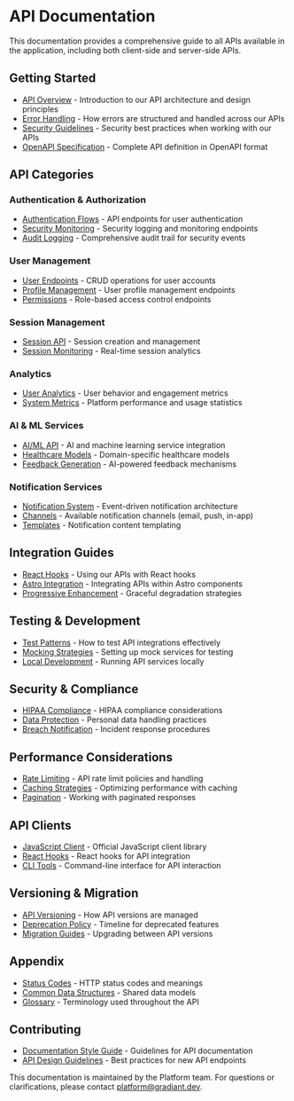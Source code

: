 # API Documentation

This documentation provides a comprehensive guide to all APIs available in the application, including both client-side and server-side APIs.

## Getting Started

- [API Overview](./overview.mdx) - Introduction to our API architecture and design principles
- [Error Handling](./error-handling.mdx) - How errors are structured and handled across our APIs
- [Security Guidelines](./security.mdx) - Security best practices when working with our APIs
- [OpenAPI Specification](./openapi/openapi.yaml) - Complete API definition in OpenAPI format

## API Categories

### Authentication & Authorization

- [Authentication Flows](./auth/auth.yaml) - API endpoints for user authentication
- [Security Monitoring](./security.mdx) - Security logging and monitoring endpoints
- [Audit Logging](./audit.mdx) - Comprehensive audit trail for security events

### User Management

- [User Endpoints](./users/users.yaml) - CRUD operations for user accounts
- [Profile Management](./users/profile.yaml) - User profile management endpoints
- [Permissions](./users/permissions.yaml) - Role-based access control endpoints

### Session Management

- [Session API](./sessions/sessions.yaml) - Session creation and management
- [Session Monitoring](./sessions/monitoring.yaml) - Real-time session analytics

### Analytics

- [User Analytics](./analytics/analytics.yaml) - User behavior and engagement metrics
- [System Metrics](./analytics/system.yaml) - Platform performance and usage statistics

### AI & ML Services

- [AI/ML API](./ai.mdx) - AI and machine learning service integration
- [Healthcare Models](./ai/healthcare.mdx) - Domain-specific healthcare models
- [Feedback Generation](./ai/feedback.mdx) - AI-powered feedback mechanisms

### Notification Services

- [Notification System](./notification-service.md) - Event-driven notification architecture
- [Channels](./notification-service/channels.md) - Available notification channels (email, push, in-app)
- [Templates](./notification-service/templates.md) - Notification content templating

## Integration Guides

- [React Hooks](./integration/react-hooks.md) - Using our APIs with React hooks
- [Astro Integration](./integration/astro.md) - Integrating APIs within Astro components
- [Progressive Enhancement](./integration/progressive-enhancement.md) - Graceful degradation strategies

## Testing & Development

- [Test Patterns](./test-patterns.md) - How to test API integrations effectively
- [Mocking Strategies](./testing/mocking.md) - Setting up mock services for testing
- [Local Development](./testing/local-dev.md) - Running API services locally

## Security & Compliance

- [HIPAA Compliance](./compliance/hipaa.md) - HIPAA compliance considerations
- [Data Protection](./compliance/data-protection.md) - Personal data handling practices
- [Breach Notification](./breach-notification.mdx) - Incident response procedures

## Performance Considerations

- [Rate Limiting](./performance/rate-limiting.md) - API rate limit policies and handling
- [Caching Strategies](./performance/caching.md) - Optimizing performance with caching
- [Pagination](./performance/pagination.md) - Working with paginated responses

## API Clients

- [JavaScript Client](./clients/javascript.md) - Official JavaScript client library
- [React Hooks](./clients/react-hooks.md) - React hooks for API integration
- [CLI Tools](./clients/cli.md) - Command-line interface for API interaction

## Versioning & Migration

- [API Versioning](./versioning/policy.md) - How API versions are managed
- [Deprecation Policy](./versioning/deprecation.md) - Timeline for deprecated features
- [Migration Guides](./versioning/migration.md) - Upgrading between API versions

## Appendix

- [Status Codes](./reference/status-codes.md) - HTTP status codes and meanings
- [Common Data Structures](./reference/data-structures.md) - Shared data models
- [Glossary](./reference/glossary.md) - Terminology used throughout the API

## Contributing

- [Documentation Style Guide](./contributing/style-guide.md) - Guidelines for API documentation
- [API Design Guidelines](./contributing/api-design.md) - Best practices for new API endpoints

This documentation is maintained by the Platform team. For questions or clarifications, please contact [platform@gradiant.dev](mailto:platform@gradiant.dev).
